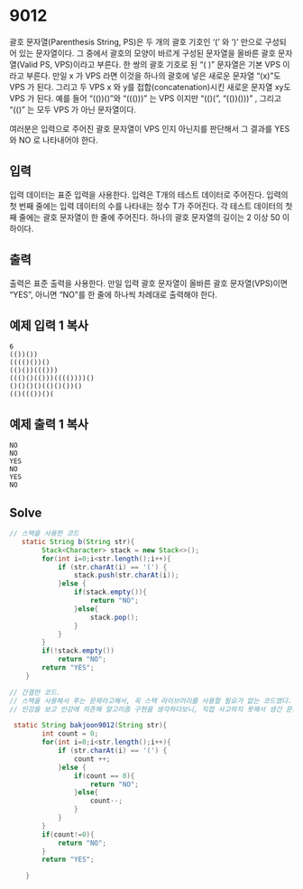 # 9012

괄호 문자열(Parenthesis String, PS)은 두 개의 괄호 기호인 ‘(’ 와 ‘)’ 만으로 구성되어 있는 문자열이다. 그 중에서 괄호의 모양이 바르게 구성된 문자열을 올바른 괄호 문자열(Valid PS, VPS)이라고 부른다. 한 쌍의 괄호 기호로 된 “( )” 문자열은 기본 VPS 이라고 부른다. 만일 x 가 VPS 라면 이것을 하나의 괄호에 넣은 새로운 문자열 “(x)”도 VPS 가 된다. 그리고 두 VPS x 와 y를 접합(concatenation)시킨 새로운 문자열 xy도 VPS 가 된다. 예를 들어 “(())()”와 “((()))” 는 VPS 이지만 “(()(”, “(())()))” , 그리고 “(()” 는 모두 VPS 가 아닌 문자열이다. 

여러분은 입력으로 주어진 괄호 문자열이 VPS 인지 아닌지를 판단해서 그 결과를 YES 와 NO 로 나타내어야 한다. 

## 입력

입력 데이터는 표준 입력을 사용한다. 입력은 T개의 테스트 데이터로 주어진다. 입력의 첫 번째 줄에는 입력 데이터의 수를 나타내는 정수 T가 주어진다. 각 테스트 데이터의 첫째 줄에는 괄호 문자열이 한 줄에 주어진다. 하나의 괄호 문자열의 길이는 2 이상 50 이하이다. 

## 출력

출력은 표준 출력을 사용한다. 만일 입력 괄호 문자열이 올바른 괄호 문자열(VPS)이면 “YES”, 아니면 “NO”를 한 줄에 하나씩 차례대로 출력해야 한다. 

## 예제 입력 1 복사

```
6
(())())
(((()())()
(()())((()))
((()()(()))(((())))()
()()()()(()()())()
(()((())()(

```

## 예제 출력 1 복사

```
NO
NO
YES
NO
YES
NO
```



## Solve

```java
// 스택을 사용한 코드
   static String b(String str){
        Stack<Character> stack = new Stack<>();
        for(int i=0;i<str.length();i++){
            if (str.charAt(i) == '(') {
                stack.push(str.charAt(i));
            }else {
                if(stack.empty()){
                    return "NO";
                }else{
                    stack.pop();
                }
            }
        }
        if(!stack.empty())
            return "NO";
        return "YES";
    }
```

```java
// 간결한 코드.
// 스택을 사용해서 푸는 문제라고해서, 꼭 스택 라이브러리를 사용할 필요가 없는 코드였다. 짝을 찾고 빼면 되는 문제이므로, 왼쪽 값이 있나 확인만 하면 되었음.
// 인강을 보고 인강에 의존해 알고리즘 구현을 생각하다보니, 직접 사고하지 못해서 생긴 문제인 것 같음. 다음 인강 들을땐 고려해보자.

 static String bakjoon9012(String str){
        int count = 0;
        for(int i=0;i<str.length();i++){
            if (str.charAt(i) == '(') {
                count ++;
            }else {
                if(count == 0){
                    return "NO";
                }else{
                    count--;
                }
            }
        }
        if(count!=0){
            return "NO";
        }
        return "YES";

    }
```

